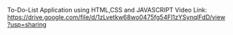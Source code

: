 To-Do-List Application using HTML,CSS and JAVASCRIPT
Video Link: https://drive.google.com/file/d/1zLvetkw68wo0475fg54Fl1zYSynqlFdD/view?usp=sharing

